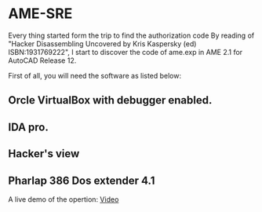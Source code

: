 # AME-SRE

Every thing started form the trip to find the authorization code
By reading of "Hacker Disassembling Uncovered by Kris Kaspersky (ed) ISBN:1931769222", I start to discover the code of ame.exp in AME 2.1 for AutoCAD Release 12.

First of all, you will need the software as listed below:
## Orcle VirtualBox with debugger enabled.
## IDA pro.
## Hacker's view
## Pharlap 386 Dos extender 4.1

A live demo of the opertion: [Video](https://youtu.be/256guFYcyAA)
